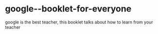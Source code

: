 # google--booklet-for-everyone
google is the best teacher, this booklet talks about how to learn from your teacher
